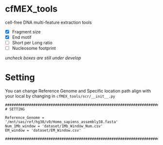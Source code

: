 # cfMEX_tools
cell-free DNA multi-feature extraction tools
  - [x] Fragment size
  - [x] End motif
  - [ ] Short per Long ratio
  - [ ] Nucleosome footprint
        
*uncheck boxes are still under develop*

# Setting
You can change Reference Genome and Specific location path align with your local
by changing in `cfMEX_tools/scr/__init__.py`

```
#################################################################################################################
# SETTING

Reference_Genome = '/mnt/sas/ref/hg38/v0/Homo_sapiens_assembly38.fasta'
Num_1Mb_window = 'dataset/1Mb_Window_Num.csv'
EM_window = 'dataset/EM_Window.csv'

#################################################################################################################
```
